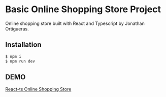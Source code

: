 # Basic Online Shopping Store Project

Online shopping store built with React and Typescript by Jonathan Ortigueras.

## Installation

```bash
$ npm i
$ npm run dev
```

## DEMO
[React-ts Online Shopping Store](https://ortiguerasjonathan.github.io/react-ts-online-shop/)